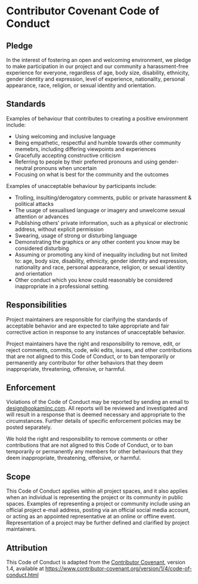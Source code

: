 # Contributor Covenant Code of Conduct

## Pledge
In the interest of fostering an open and welcoming environment, we pledge to make participation in our project and our community a harassment-free experience for everyone, regardless of age, body size, disability, ethnicity, gender identity and expression, level of experience, nationality, personal appearance, race, religion, or sexual identity and orientation.

## Standards
Examples of behaviour that contributes to creating a positive environment include:

- Using welcoming and inclusive language
- Being empathetic, respectful and humble towards other community memebrs, including differing viewpoints and experiences
- Gracefully accepting constructive criticism
- Referring to people by their preferred pronouns and using gender-neutral pronouns when uncertain
- Focusing on what is best for the community and the outcomes

Examples of unacceptable behaviour by participants include:

- Trolling, insulting/derogatory comments, public or private harassment & political attacks
- The usage of sexualised language or imagery and unwelcome sexual attention or advances
- Publishing others' private information, such as a physical or electronic address, without explicit permission
- Swearing, usage of strong or disturbing language
- Demonstrating the graphics or any other content you know may be considered disturbing
- Assuming or promoting any kind of inequality including but not limited to: age, body size, disability, ethnicity, gender identity and expression, nationality and race, personal appearance, religion, or sexual identity and orientation
- Other conduct which you know could reasonably be considered inappropriate in a professional setting.

## Responsibilities
Project maintainers are responsible for clarifying the standards of acceptable behavior and are expected to take appropriate and fair corrective action in response to any instances of unacceptable behavior.

Project maintainers have the right and responsibility to remove, edit, or reject comments, commits, code, wiki edits, issues, and other contributions that are not aligned to this Code of Conduct, or to ban temporarily or permanently any contributor for other behaviors that they deem inappropriate, threatening, offensive, or harmful.

## Enforcement

Violations of the Code of Conduct may be reported by sending an email to design@ookamiinc.com. All reports will be reviewed and investigated and will result in a response that is deemed necessary and appropriate to the circumstances. Further details of specific enforcement policies may be posted separately.

We hold the right and responsibility to remove comments or other contributions that are not aligned to this Code of Conduct, or to ban temporarily or permanently any members for other behaviours that they deem inappropriate, threatening, offensive, or harmful.

## Scope
This Code of Conduct applies within all project spaces, and it also applies when an individual is representing the project or its community in public spaces. Examples of representing a project or community include using an official project e-mail address, posting via an official social media account, or acting as an appointed representative at an online or offline event. Representation of a project may be further defined and clarified by project maintainers.

## Attribution

This Code of Conduct is adapted from the [Contributor Covenant][homepage], version 1.4,
available at https://www.contributor-covenant.org/version/1/4/code-of-conduct.html

[homepage]: https://www.contributor-covenant.org
